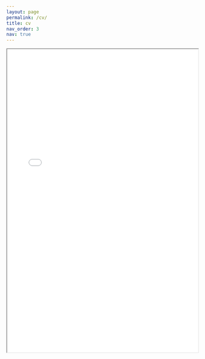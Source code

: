 ```yaml
---
layout: page
permalink: /cv/
title: cv
nav_order: 3
nav: true
---
```


<iframe src="/assets/pdf/cv.pdf" width="100%" height="800px">
</iframe>